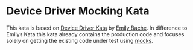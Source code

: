 # Device Driver Mocking Kata

This kata is based on [Device Driver Kata](https://github.com/emilybache/Device-Driver-Kata) by [Emily Bache](https://github.com/emilybache). In difference to Emilys Kata this kata already contains the production code and focuses solely on getting the existing code under test using [mocks](https://www.martinfowler.com/bliki/TestDouble.html).
